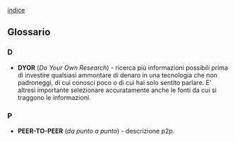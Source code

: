 [indice](README.md)
## Glossario
### D
* <a name="dyor"></a>__DYOR__ (_Do Your Own Research_) - ricerca più informazioni possibili prima di investire qualsiasi ammontare di denaro in una tecnologia che non padroneggi, di cui conosci poco o di cui hai solo sentito parlare. E' altresì importante selezionare accuratamente anche le fonti da cui si traggono le informazioni.
### P
* <a name="p2p"></a>__PEER-TO-PEER__ (_da punto a punto_) - descrizione p2p.
